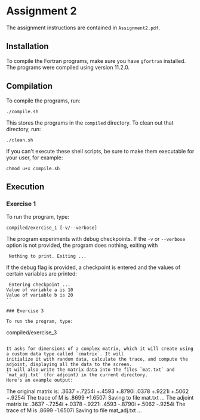 # Assignment 2

The assignment instructions are contained in `Assignment2.pdf`.

## Installation

To compile the Fortran programs, make sure you have `gfortran` installed. The programs were compiled using version 11.2.0.

## Compilation

To compile the programs, run:

```
./compile.sh
```

This stores the programs in the `compiled` directory. To clean out that directory, run:

```
./clean.sh
```

If you can't execute these shell scripts, be sure to make them executable for your user, for example:

```
chmod u+x compile.sh
```

## Execution

### Exercise 1

To run the program, type:

```
compiled/exercise_1 [-v/--verbose]
```

The program experiments with debug checkpoints. If the `-v` or `--verbose` option is not provided, the program does
nothing, exiting with

```
 Nothing to print. Exiting ...
```

If the debug flag is provided, a checkpoint is entered and the values of certain variables are printed:

```
 Entering checkpoint ...
Value of variable a is 10
Value of variable b is 20
``

### Exercise 3

To run the program, type:

```
compiled/exercise_3
```

It asks for dimensions of a complex matrix, which it will create using a custom data type called `cmatrix`. It will
initialize it with random data, calculate the trace, and compute the adjoint, displaying all the data to the screen.
It will also write the matrix data into the files `mat.txt` and `mat_adj.txt` (for adjoint) in the current directory.
Here's an example output:

```
 The original matrix is:
.3637 +.7254i   +.4593 +.8790i
.0378 +.9221i   +.5062 +.9254i
The trace of M is .8699 +1.6507i
 Saving to file mat.txt ...
 The adjoint matrix is:
.3637 -.7254i   +.0378 -.9221i
.4593 -.8790i   +.5062 -.9254i
The trace of M is .8699 -1.6507i
 Saving to file mat_adj.txt ...
```
